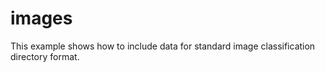 # images 

This example shows how to include data for standard image classification directory format. 
